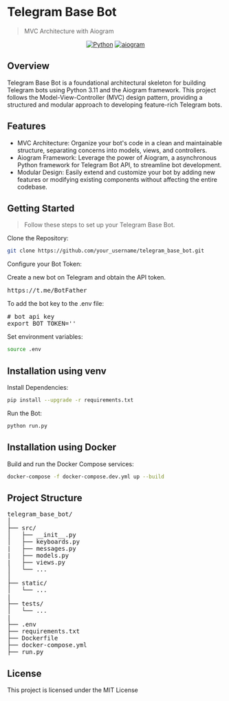 # Telegram Base Bot 

> MVC Architecture with Aiogram

<div align='center'>

[![Python](https://img.shields.io/static/v1?label=Python&message=v3.11.x&color=green)](https://www.python.org/downloads/release/python-394/)
[![aiogram](https://img.shields.io/static/v1?label=aiogram&message=v3.4.1&color=blue)](https://docs.aiogram.dev/en/latest/)

</div>

## Overview
Telegram Base Bot is a foundational architectural skeleton for building Telegram bots using Python 3.11 and the Aiogram framework. This project follows the Model-View-Controller (MVC) design pattern, providing a structured and modular approach to developing feature-rich Telegram bots.


## Features
* MVC Architecture: Organize your bot's code in a clean and maintainable structure, separating concerns into models, views, and controllers.
* Aiogram Framework: Leverage the power of Aiogram, a asynchronous Python framework for Telegram Bot API, to streamline bot development.
* Modular Design: Easily extend and customize your bot by adding new features or modifying existing components without affecting the entire codebase.


## Getting Started
> Follow these steps to set up your Telegram Base Bot.

Clone the Repository:
```bash
git clone https://github.com/your_username/telegram_base_bot.git
```

Configure your Bot Token:

Create a new bot on Telegram and obtain the API token.
<pre>
https://t.me/BotFather
</pre>

To add the bot key to the .env file:
<pre>
# bot api key
export BOT_TOKEN=''
</pre>

Set environment variables:
```bash
source .env
```


## Installation using venv

Install Dependencies:
```bash
pip install --upgrade -r requirements.txt
```

Run the Bot:
```bash
python run.py
```


## Installation using Docker

Build and run the Docker Compose services:
```bash
docker-compose -f docker-compose.dev.yml up --build
```


## Project Structure

<pre>
telegram_base_bot/
│
├── src/
│   ├── __init__.py
│   ├── keyboards.py
|   ├── messages.py
|   ├── models.py
|   ├── views.py
│   └── ...
│
├── static/
│   └── ...
|
├── tests/
│   └── ...
|
├── .env
├── requirements.txt
├── Dockerfile
├── docker-compose.yml
├── run.py
</pre>


## License
This project is licensed under the MIT License
